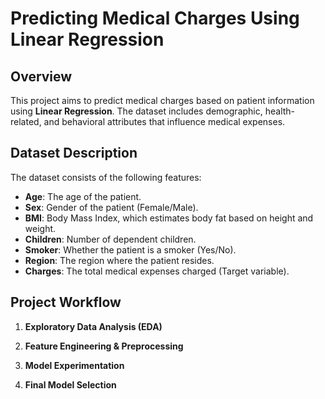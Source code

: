 # Predicting Medical Charges Using Linear Regression

## Overview
This project aims to predict medical charges based on patient information using **Linear Regression**. The dataset includes demographic, health-related, and behavioral attributes that influence medical expenses.

## Dataset Description
The dataset consists of the following features:

- **Age**: The age of the patient.
- **Sex**: Gender of the patient (Female/Male).
- **BMI**: Body Mass Index, which estimates body fat based on height and weight.
- **Children**: Number of dependent children.
- **Smoker**: Whether the patient is a smoker (Yes/No).
- **Region**: The region where the patient resides.
- **Charges**: The total medical expenses charged (Target variable).

## Project Workflow
1. **Exploratory Data Analysis (EDA)**
   
2. **Feature Engineering & Preprocessing**

3. **Model Experimentation**

4. **Final Model Selection**
